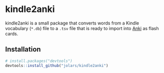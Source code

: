 
<!-- README.md is generated from README.Rmd. Please edit that file -->

# kindle2anki

<!-- badges: start -->

<!-- badges: end -->

kindle2anki is a small package that converts words from a Kindle
vocabulary (`*.db`) file to a `.tsv` file that is ready to import into
[Anki](https://apps.ankiweb.net/) as flash cards.

## Installation

``` r
# install.packages("devtools")
devtools::install_github("jolars/kindle2anki")
```
